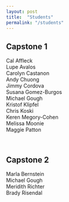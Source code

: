 ```yaml
---
layout: post
title:  "Students"
permalink: "/students"
---
```


## Capstone 1

Cal Affleck<br>
Lupe Avalos<br>
Carolyn Castanon<br>
Andy Chuong<br>
Jimmy Cordova<br>
Susana Gomez-Burgos<br>
Michael Gough<br>
Kristof Klipfel<br>
Chris Koski<br>
Keren Megory-Cohen<br>
Melissa Moonie<br>
Maggie Patton<br>

<br>

## Capstone 2

Marla Bernstein<br>
Michael Gough<br>
Meridith Richter<br>
Brady Risendal<br>
